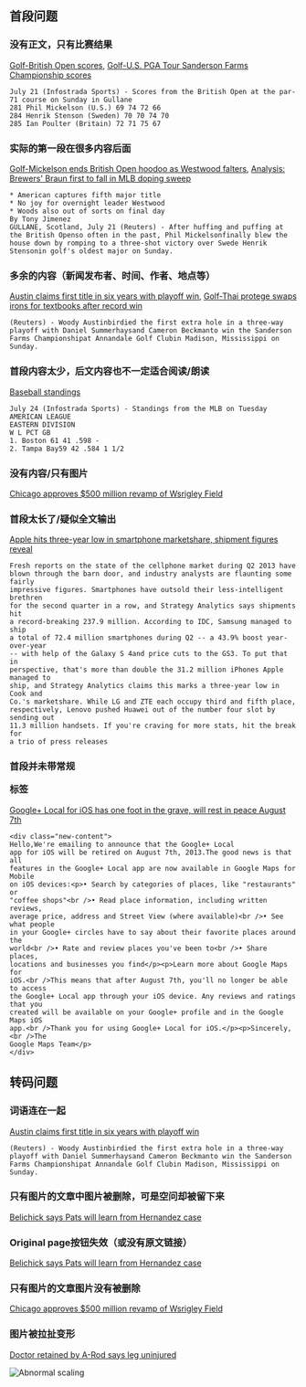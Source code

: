 ## 首段问题

### 没有正文，只有比赛结果
[Golf-British Open scores](http://54.251.107.116/transcoded/en_007_1374426618_45792784.html), [Golf-U.S. PGA Tour Sanderson Farms Championship scores](http://54.251.107.116/transcoded/en_007_1374442523_52416824.html)

    July 21 (Infostrada Sports) - Scores from the British Open at the par-71 course on Sunday in Gullane
    281 Phil Mickelson (U.S.) 69 74 72 66
    284 Henrik Stenson (Sweden) 70 70 74 70
    285 Ian Poulter (Britain) 72 71 75 67

### 实际的第一段在很多内容后面
[Golf-Mickelson ends British Open hoodoo as Westwood falters](http://54.251.107.116/transcoded/en_007_1374429525_62330922.html), [Analysis: Brewers' Braun first to fall in MLB doping sweep](http://54.251.107.116/transcoded/en_007_1374538099_19394265.html)

    * American captures fifth major title
    * No joy for overnight leader Westwood
    * Woods also out of sorts on final day
    By Tony Jimenez
    GULLANE, Scotland, July 21 (Reuters) - After huffing and puffing at the British Openso often in the past, Phil Mickelsonfinally blew the house down by romping to a three-shot victory over Swede Henrik Stensonin golf's oldest major on Sunday.

### 多余的内容（新闻发布者、时间、作者、地点等）
[Austin claims first title in six years with playoff win](http://54.251.107.116/transcoded/en_007_1374447306_9588464.html), [Golf-Thai protege swaps irons for textbooks after record win](http://54.251.107.116/transcoded/en_007_1374488148_67749452.html)

    (Reuters) - Woody Austinbirdied the first extra hole in a three-way playoff with Daniel Summerhaysand Cameron Beckmanto win the Sanderson Farms Championshipat Annandale Golf Clubin Madison, Mississippi on Sunday.

### 首段内容太少，后文内容也不一定适合阅读/朗读
[Baseball standings](http://54.251.107.116/transcoded/en_007_1374648155_92862326.html)

    July 24 (Infostrada Sports) - Standings from the MLB on Tuesday
    AMERICAN LEAGUE
    EASTERN DIVISION
    W L PCT GB
    1. Boston 61 41 .598 -
    2. Tampa Bay59 42 .584 1 1/2

### 没有内容/只有图片
[Chicago approves $500 million revamp of Wsrigley Field](http://54.251.107.116/transcoded/en_007_1374710117_96775663.html)

### 首段太长了/疑似全文输出
[Apple hits three-year low in smartphone marketshare, shipment figures reveal](http://54.251.107.116/transcoded/en_008_1374815520_3489369.html)

    Fresh reports on the state of the cellphone market during Q2 2013 have
    blown through the barn door, and industry analysts are flaunting some fairly
    impressive figures. Smartphones have outsold their less-intelligent brethren
    for the second quarter in a row, and Strategy Analytics says shipments hit
    a record-breaking 237.9 million. According to IDC, Samsung managed to ship
    a total of 72.4 million smartphones during Q2 -- a 43.9% boost year-over-year
    -- with help of the Galaxy S 4and price cuts to the GS3. To put that in
    perspective, that's more than double the 31.2 million iPhones Apple managed to
    ship, and Strategy Analytics claims this marks a three-year low in Cook and
    Co.'s marketshare. While LG and ZTE each occupy third and fifth place,
    respectively, Lenovo pushed Huawei out of the number four slot by sending out
    11.3 million handsets. If you're craving for more stats, hit the break for
    a trio of press releases

### 首段并未带常规<p>标签
[Google+ Local for iOS has one foot in the grave, will rest in peace August 7th](http://54.251.107.116/transcoded/en_008_1374818700_21732031.html)

    <div class="new-content">
    Hello,We're emailing to announce that the Google+ Local
    app for iOS will be retired on August 7th, 2013.The good news is that all
    features in the Google+ Local app are now available in Google Maps for Mobile
    on iOS devices:<p>• Search by categories of places, like "restaurants" or
    "coffee shops"<br />• Read place information, including written reviews,
    average price, address and Street View (where available)<br />• See what people
    in your Google+ circles have to say about their favorite places around the
    world<br />• Rate and review places you've been to<br />• Share places,
    locations and businesses you find</p><p>Learn more about Google Maps for
    iOS.<br />This means that after August 7th, you'll no longer be able to access
    the Google+ Local app through your iOS device. Any reviews and ratings that you
    created will be available on your Google+ profile and in the Google Maps iOS
    app.<br />Thank you for using Google+ Local for iOS.</p><p>Sincerely,<br />The
    Google Maps Team</p>
    </div>


## 转码问题

### 词语连在一起
[Austin claims first title in six years with playoff win](http://54.251.107.116/transcoded/en_007_1374447306_9588464.html)

    (Reuters) - Woody Austinbirdied the first extra hole in a three-way playoff with Daniel Summerhaysand Cameron Beckmanto win the Sanderson Farms Championshipat Annandale Golf Clubin Madison, Mississippi on Sunday.

### 只有图片的文章中图片被删除，可是空问却被留下来
[Belichick says Pats will learn from Hernandez case](http://54.251.107.116/transcoded/en_007_1374705723_16816904.html)

### Original page按钮失效（或没有原文链接）
[Belichick says Pats will learn from Hernandez case](http://54.251.107.116/transcoded/en_007_1374705723_16816904.html)

### 只有图片的文章图片没有被删除
[Chicago approves $500 million revamp of Wsrigley Field](http://54.251.107.116/transcoded/en_007_1374710117_96775663.html)

### 图片被拉扯变形
[Doctor retained by A-Rod says leg uninjured](http://54.251.107.116/transcoded/en_007_1374715313_2769162.html)

![Abnormal scaling](http://54.251.107.116/thumbnails/abnormal_scailing.png)
